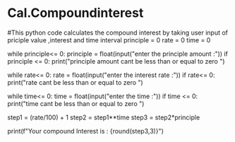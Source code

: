 # Cal.Compoundinterest
#This python code calculates the compound interest by taking user input of priciple value ,interest and time interval
principle = 0
rate = 0
time = 0

while principle<= 0:
    principle = float(input("enter the principle amount :"))
    if principle <= 0:
        print("principle amount cant be less than or equal to zero ")

while rate<= 0:
    rate = float(input("enter the interest rate :"))
    if rate<= 0:
        print("rate cant be less than or equal to zero ")

while time<= 0:
    time = float(input("enter the time :"))
    if time <= 0:
        print("time cant be less than or equal to zero ") 
        

step1 = (rate/100) + 1 
step2 = step1**time
step3 = step2*principle

print(f"Your compound Interest is : {round(step3,3)}")
         
